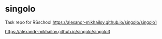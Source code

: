 # singolo
Task repo for RSschool 
https://alexandr-mikhailov.github.io/singolo/singolo1

https://alexandr-mikhailov.github.io/singolo/singolo3